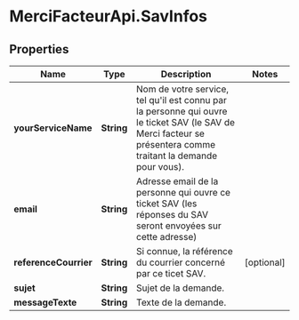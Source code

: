 # MerciFacteurApi.SavInfos

## Properties
Name | Type | Description | Notes
------------ | ------------- | ------------- | -------------
**yourServiceName** | **String** | Nom de votre service, tel qu&#x27;il est connu par la personne qui ouvre le ticket SAV (le SAV de Merci facteur se présentera comme traitant la demande pour vous). | 
**email** | **String** | Adresse email de la personne qui ouvre ce ticket SAV (les réponses du SAV seront envoyées sur cette adresse) | 
**referenceCourrier** | **String** | Si connue, la référence du courrier concerné par ce ticet SAV. | [optional] 
**sujet** | **String** | Sujet de la demande. | 
**messageTexte** | **String** | Texte de la demande. | 
